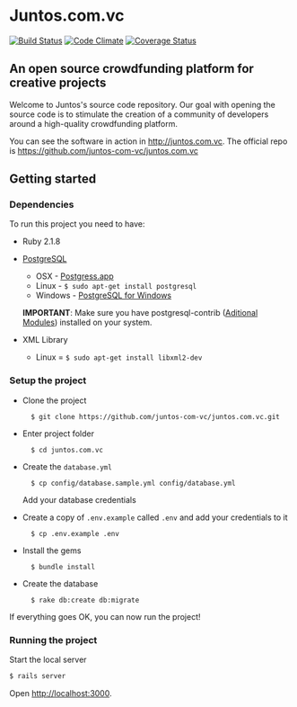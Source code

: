 # Juntos.com.vc

[![Build Status](https://travis-ci.org/juntos-com-vc/juntos.com.vc.svg?branch=master)](https://travis-ci.org/juntos-com-vc/juntos.com.vc)
[![Code Climate](https://codeclimate.com/github/juntos-com-vc/juntos.com.vc/badges/gpa.svg)](https://codeclimate.com/github/juntos-com-vc/juntos.com.vc)
[![Coverage Status](https://coveralls.io/repos/github/juntos-com-vc/juntos.com.vc/badge.svg?branch=master)](https://coveralls.io/github/juntos-com-vc/juntos.com.vc?branch=master)

## An open source crowdfunding platform for creative projects

Welcome to Juntos's source code repository.
Our goal with opening the source code is to stimulate the creation of a community of developers around a high-quality crowdfunding platform.

You can see the software in action in http://juntos.com.vc.
The official repo is https://github.com/juntos-com-vc/juntos.com.vc

## Getting started

### Dependencies

To run this project you need to have:

* Ruby 2.1.8
* [PostgreSQL](http://www.postgresql.org/)
  * OSX - [Postgress.app](http://postgresapp.com/)
  * Linux - `$ sudo apt-get install postgresql`
  * Windows - [PostgreSQL for Windows](http://www.postgresql.org/download/windows/)

  **IMPORTANT**: Make sure you have postgresql-contrib ([Aditional Modules](http://www.postgresql.org/docs/9.3/static/contrib.html)) installed on your system.
* XML Library
  * Linux = `$ sudo apt-get install libxml2-dev`

### Setup the project

* Clone the project

        $ git clone https://github.com/juntos-com-vc/juntos.com.vc.git

* Enter project folder

        $ cd juntos.com.vc

* Create the `database.yml`

        $ cp config/database.sample.yml config/database.yml

    Add your database credentials

* Create a copy of `.env.example` called `.env` and add your credentials to it

        $ cp .env.example .env

* Install the gems

        $ bundle install

* Create the database

        $ rake db:create db:migrate

If everything goes OK, you can now run the project!

### Running the project

Start the local server

```bash
$ rails server
```

Open [http://localhost:3000](http://localhost:3000). 
